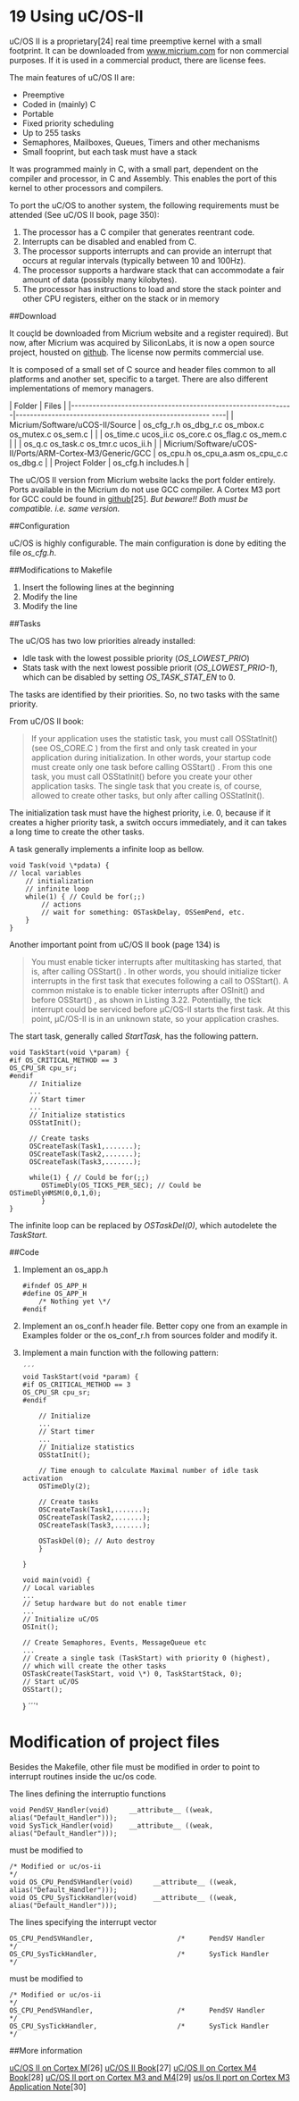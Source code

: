 19  Using uC/OS-II
==================

uC/OS II is a proprietary[24] real time preemptive kernel with a small footprint. It can be downloaded from www.micrium.com for non commercial purposes. If it is used in a commercial product, there are license fees.

The main features of uC/OS II are:

-   Preemptive
-   Coded in (mainly) C
-   Portable
-   Fixed priority scheduling
-   Up to 255 tasks
-   Semaphores, Mailboxes, Queues, Timers and other mechanisms
-   Small fooprint, but each task must have a stack

It was programmed mainly in C, with a small part, dependent on the compiler and processor, in C and Assembly. This enables the port of this kernel to other processors and compilers.

To port the uC/OS to another system, the following requirements must be attended (See uC/OS II book, page 350):

1.  The processor has a C compiler that generates reentrant code.
2.  Interrupts can be disabled and enabled from C.
3.  The processor supports interrupts and can provide an interrupt that occurs at regular intervals (typically between 10 and 100Hz).
4.  The processor supports a hardware stack that can accommodate a fair amount of data (possibly many kilobytes).
5.  The processor has instructions to load and store the stack pointer and other CPU registers, either on the stack or in memory

##Download

It couçld be downloaded from Micrium website and a register required). But now, after Micrium was acquired by SiliconLabs, it is now a open source project, housted on  [github](https://github.com/Micrium/uC-OS2). The license now permits commercial use.

It is composed of a small set of C source and header files common to all platforms and another set, specific to a target. There are also different implementations of memory managers.

|  Folder                                                      |         Files                                             |
|--------------------------------------------------------------|------------------------------------------------------ ----|
|  Micrium/Software/uCOS-II/Source                             |  os_cfg_r.h  os_dbg_r.c  os_mbox.c  os_mutex.c  os_sem.c  |
|                                                              |  os_time.c  ucos_ii.c os_core.c   os_flag.c   os_mem.c    |
|                                                              |  os_q.c os_task.c  os_tmr.c   ucos_ii.h                   |
| Micrium/Software/uCOS-II/Ports/ARM-Cortex-M3/Generic/GCC     |  os_cpu.h    os_cpu_a.asm os_cpu_c.c os_dbg.c             |
|  Project Folder                                              |  os_cfg.h includes.h                                      |


The uC/OS II version from Micrium website lacks the port folder entirely. Ports available in the Micrium do not use GCC compiler. A Cortex M3 port for GCC could be found in [github](https://github.com/huyugui/STDFS/tree/master/lcd-demo/ucos/uCOS-II/Ports/ARM-Cortex-M3/Generic/GCC)[25]. *But beware!! Both must be compatible. i.e. same version.*

##Configuration

uC/OS is highly configurable. The main configuration is done by editing the file *os_cfg.h*.

##Modifications to Makefile

1.  Insert the following lines at the beginning
2.  Modify the line
3.  Modify the line

##Tasks

The uC/OS has two low priorities already installed:

-   Idle task with the lowest possible priority (*OS_LOWEST_PRIO*)
-   Stats task with the next lowest possible priorit (*OS_LOWEST_PRIO-1*), which can be disabled by setting *OS_TASK_STAT_EN* to 0.

The tasks are identified by their priorities. So, no two tasks with the same priority.

From uC/OS II book:

> If your application uses the statistic task, you must call OSStatInit() (see OS_CORE.C ) from the first and only task created in your application during initialization. In other words, your startup code must create only one task before calling OSStart() . From this one task, you must call OSStatInit() before you create your other application tasks. The single task that you create is, of course, allowed to create other tasks, but only after calling OSStatInit().

The initialization task must have the highest priority, i.e. 0, because if it creates a higher priority task, a switch occurs immediately, and it can takes a long time to create the other tasks.

A task generally implements a infinite loop as bellow.

    void Task(void \*pdata) {
    // local variables
        // initialization
        // infinite loop
        while(1) { // Could be for(;;)
            // actions
            // wait for something: OSTaskDelay, OSSemPend, etc.
        }
    }

Another important point from uC/OS II book (page 134) is

> You must enable ticker interrupts after multitasking has started, that is, after calling OSStart() . In other words, you should initialize ticker interrupts in the first task that executes following a call to OSStart(). A common mistake is to enable ticker interrupts after OSInit() and before OSStart() , as shown in Listing 3.22. Potentially, the tick interrupt could be serviced before μC/OS-II starts the first task. At this point, μC/OS-II is in an unknown state, so your application crashes.

The start task, generally called *StartTask*, has the following pattern.

    void TaskStart(void \*param) {
    #if OS_CRITICAL_METHOD == 3
    OS_CPU_SR cpu_sr;
    #endif
         // Initialize
         ...
         // Start timer
         ...
         // Initialize statistics
         OSStatInit();

         // Create tasks
         OSCreateTask(Task1,.......);
         OSCreateTask(Task2,.......);
         OSCreateTask(Task3,.......);

         while(1) { // Could be for(;;)
            OSTimeDly(OS_TICKS_PER_SEC); // Could be OSTimeDlyHMSM(0,0,1,0);
            }
	}

The infinite loop can be replaced by *OSTaskDel(0)*, which autodelete the *TaskStart*.

##Code

1.  Implement an os_app.h

        #ifndef OS_APP_H
        #define OS_APP_H
            /* Nothing yet \*/
        #endif

2.  Implement an os_conf.h header file. Better copy one from an example in Examples folder or the os_conf_r.h from sources folder and modify it.

3.  Implement a main function with the following pattern:

        ´´´
        void TaskStart(void *param) {
        #if OS_CRITICAL_METHOD == 3
        OS_CPU_SR cpu_sr;
        #endif

            // Initialize
            ...
            // Start timer
            ...
            // Initialize statistics
            OSStatInit();

            // Time enough to calculate Maximal number of idle task activation
            OSTimeDly(2);

            // Create tasks
            OSCreateTask(Task1,.......);
            OSCreateTask(Task2,.......);
            OSCreateTask(Task3,.......);

            OSTaskDel(0); // Auto destroy
            }

        }

        void main(void) {
        // Local variables
        ...
        // Setup hardware but do not enable timer
        ...
        // Initialize uC/OS
        OSInit();

        // Create Semaphores, Events, MessageQueue etc
        ...
        // Create a single task (TaskStart) with priority 0 (highest),
        // which will create the other tasks
        OSTaskCreate(TaskStart, void \*) 0, TaskStartStack, 0);
        // Start uC/OS
        OSStart();
    }
    ´´´'

# Modification of project files

Besides the Makefile, other file must be modified in order to point to interrupt routines inside the uc/os code.

The lines defining the interruptio functions

    void PendSV_Handler(void)     __attribute__ ((weak, alias("Default_Handler")));
    void SysTick_Handler(void)    __attribute__ ((weak, alias("Default_Handler")));

must be modified to

    /* Modified or uc/os-ii                                                       */
    void OS_CPU_PendSVHandler(void)     __attribute__ ((weak, alias("Default_Handler")));
    void OS_CPU_SysTickHandler(void)    __attribute__ ((weak, alias("Default_Handler")));

The lines specifying the interrupt vector

    OS_CPU_PendSVHandler,                     /*      PendSV Handler              */
    OS_CPU_SysTickHandler,                    /*      SysTick Handler             */

must be modified to

    /* Modified or uc/os-ii                                                       */
    OS_CPU_PendSVHandler,                     /*      PendSV Handler              */
    OS_CPU_SysTickHandler,                    /*      SysTick Handler             */

##More information

[uC/OS II on Cortex M](https://www.state-machine.com/qpc/ucos-ii.html)[26]
[uC/OS II Book](https://www.micrium.com/download/µcos-ii-the-real-time-kernel-2nd-edition/)[27]
[uC/OS II on Cortex M4 Book](https://www.micrium.com/download/µcos-ii-the-real-time-kernel-for-the-freescale-kinetis/)[28]
[uC/OS II port on Cortex M3 and M4](https://github.com/tony/gpc/tree/master/3rd_party/uCOS-II)[29]
[us/os II port on Cortex M3 Application Note](https://www.element14.com/community/docs/DOC-35592/l/micrium-an1018-application-note-for-μcos-ii-and-the-arm-cortex-m3-processors)[30]
